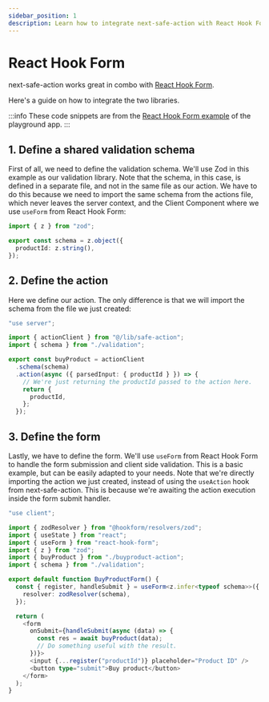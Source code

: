 ```yaml
---
sidebar_position: 1
description: Learn how to integrate next-safe-action with React Hook Form.
---
```


# React Hook Form

next-safe-action works great in combo with [React Hook Form](https://react-hook-form.com/).

Here's a guide on how to integrate the two libraries.

:::info
These code snippets are from the [React Hook Form example](https://next-safe-action-playground.vercel.app/react-hook-form) of the playground app.
:::

## 1. Define a shared validation schema

First of all, we need to define the validation schema. We'll use Zod in this example as our validation library. Note that the schema, in this case, is defined in a separate file, and not in the same file as our action. We have to do this because we need to import the same schema from the actions file, which never leaves the server context, and the Client Component where we use `useForm` from React Hook Form:

```typescript title="validation.ts"
import { z } from "zod";

export const schema = z.object({
  productId: z.string(),
});
```

## 2. Define the action

Here we define our action. The only difference is that we will import the schema from the file we just created:

```typescript title="buyproduct-action.ts"
"use server";

import { actionClient } from "@/lib/safe-action";
import { schema } from "./validation";

export const buyProduct = actionClient
  .schema(schema)
  .action(async ({ parsedInput: { productId } }) => {
    // We're just returning the productId passed to the action here.
    return {
      productId,
    };
  });
```

## 3. Define the form

Lastly, we have to define the form. We'll use `useForm` from React Hook Form to handle the form submission and client side validation. This is a basic example, but can be easily adapted to your needs. Note that we're directly importing the action we just created, instead of using the `useAction` hook from next-safe-action. This is because we're awaiting the action execution inside the form submit handler.

```typescript title="buyproduct-form.tsx"
"use client";

import { zodResolver } from "@hookform/resolvers/zod";
import { useState } from "react";
import { useForm } from "react-hook-form";
import { z } from "zod";
import { buyProduct } from "./buyproduct-action";
import { schema } from "./validation";

export default function BuyProductForm() {
  const { register, handleSubmit } = useForm<z.infer<typeof schema>>({
    resolver: zodResolver(schema),
  });

  return (
    <form
      onSubmit={handleSubmit(async (data) => {
        const res = await buyProduct(data);
        // Do something useful with the result.
      })}>
      <input {...register("productId")} placeholder="Product ID" />
      <button type="submit">Buy product</button>
    </form>
  );
}
```

